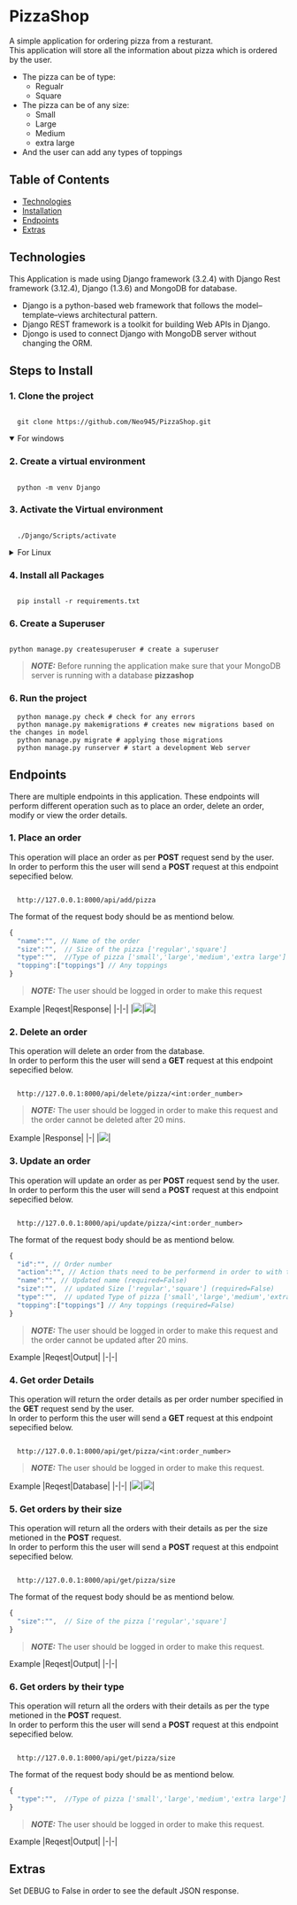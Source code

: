 <!-- Documentation -->
<!-- •	Proper documentation for each of the API endpoints 
and the accepted response for each endpoint should be 
mentioned in a README file on the repo. -->
<!-- •	Include the steps to run the project as well -->
# PizzaShop
A simple application for ordering pizza from a resturant.<br/> This application will store all the information about pizza which is ordered by the user.
- The pizza can be of type:
  - Regualr
  - Square
- The pizza can be of any size:
  - Small
  - Large
  - Medium
  - extra large
- And the user can add any types of toppings


## Table of Contents
- [Technologies](#technologies)
- [Installation](#steps-to-install)
- [Endpoints](#endpoints)
- [Extras](#extras)

## Technologies
This Application is made using Django framework (3.2.4) with Django Rest framework (3.12.4), Django (1.3.6) and MongoDB for database.<br/>
- Django is a python-based web framework that follows the model–template–views architectural pattern.<br/>
- Django REST framework is a toolkit for building Web APIs in Django.<br/>
- Djongo is used to connect Django with MongoDB server without changing the ORM.<br/>

## Steps to Install
### 1. Clone the project

```
  
  git clone https://github.com/Neo945/PizzaShop.git

```

<details open>
  <summary> For windows</summary>
  
### 2. Create a virtual environment

  ```
  
    python -m venv Django

  ```
### 3. Activate the Virtual environment

  ```
  
    ./Django/Scripts/activate

  ```
</details>
<details>
  
<summary> For Linux</summary>

### 2. Create a virtual environment

  ```
  
    virtualenv Django
  
  ```

### 3. Activate the Virtual environment

  ```
  
    source Django/bin/activate
  
  ```
</details>

### 4. Install all Packages
```

  pip install -r requirements.txt

```

### 6. Create a Superuser
```

python manage.py createsuperuser # create a superuser

```
> **_NOTE:_** Before running the application make sure that your MongoDB server is running with a database **pizzashop**
### 6. Run the project
```
  python manage.py check # check for any errors
  python manage.py makemigrations # creates new migrations based on the changes in model
  python manage.py migrate # applying those migrations
  python manage.py runserver # start a development Web server

```

## Endpoints
There are multiple endpoints in this application. These endpoints will perform different operation such as to place an order, delete an order, modify or view the order details.
### 1. Place an order
This operation will place an order as per **POST** request send by the user.<br/> 
In order to perform this the user will send a **POST** request at this endpoint sepecified below.
```

  http://127.0.0.1:8000/api/add/pizza

```
The format of the request body should be as mentiond below.
```javascript
{
  "name":"", // Name of the order
  "size":"",  // Size of the pizza ['regular','square']
  "type":"",  //Type of pizza ['small','large','medium','extra large']
  "topping":["toppings"] // Any toppings
}
```

> **_NOTE:_** The user should be logged in order to make this request

Example
|Reqest|Response|
|-|-|
|<img src=".\Images\add request.png">|<img src=".\Images\add response.png">|


### 2. Delete an order
This operation will delete an order from the database.<br/>
In order to perform this the user will send a **GET** request at this endpoint sepecified below.
```

  http://127.0.0.1:8000/api/delete/pizza/<int:order_number>

```
> **_NOTE:_** The user should be logged in order to make this request and the order cannot be deleted after 20 mins.

Example
|Response|
|-|
|<img src=".\Images\delete response.png">|

### 3. Update an order
This operation will update an order as per **POST** request send by the user.<br/> 
In order to perform this the user will send a **POST** request at this endpoint sepecified below.
```

  http://127.0.0.1:8000/api/update/pizza/<int:order_number>

```
The format of the request body should be as mentiond below.
```javascript
{
  "id":"", // Order number
  "action":"", // Action thats need to be performend in order to with the toppings ['add','remove']
  "name":"", // Updated name (required=False)
  "size":"",  // updated Size ['regular','square'] (required=False)
  "type":"",  // updated Type of pizza ['small','large','medium','extra large'] (required=False)
  "topping":["toppings"] // Any toppings (required=False)
}
```

> **_NOTE:_** The user should be logged in order to make this request and the order cannot be updated after 20 mins.

Example
|Reqest|Output|
|-|-|

### 4. Get order Details
This operation will return the order details as per order number specified in the **GET** request send by the user.<br/> 
In order to perform this the user will send a **GET** request at this endpoint sepecified below.
```

  http://127.0.0.1:8000/api/get/pizza/<int:order_number>

```
> **_NOTE:_** The user should be logged in order to make this request.

Example
|Reqest|Database|
|-|-|
|<img src=".\Images\add request.png">|<img src=".\Images\add response.png">|

### 5. Get orders by their size
This operation will return all the orders with their details as per the size metioned in the **POST** request.<br/> 
In order to perform this the user will send a **POST** request at this endpoint sepecified below.
```

  http://127.0.0.1:8000/api/get/pizza/size

```
The format of the request body should be as mentiond below.
```javascript
{
  "size":"",  // Size of the pizza ['regular','square']
}
```
> **_NOTE:_** The user should be logged in order to make this request.

Example
|Reqest|Output|
|-|-|

### 6. Get orders by their type
This operation will return all the orders with their details as per the type metioned in the **POST** request.<br/> 
In order to perform this the user will send a **POST** request at this endpoint sepecified below.
```

  http://127.0.0.1:8000/api/get/pizza/size

```
The format of the request body should be as mentiond below.
```javascript
{
  "type":"",  //Type of pizza ['small','large','medium','extra large']
}
```
> **_NOTE:_** The user should be logged in order to make this request.

Example
|Reqest|Output|
|-|-|

## Extras
Set DEBUG to False in order to see the default JSON response.
